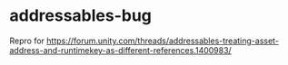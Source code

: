 # addressables-bug

Repro for https://forum.unity.com/threads/addressables-treating-asset-address-and-runtimekey-as-different-references.1400983/
